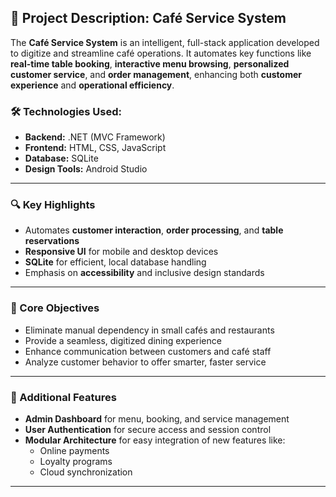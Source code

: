 ## 📌 Project Description: Café Service System

The **Café Service System** is an intelligent, full-stack application developed to digitize and streamline café operations. It automates key functions like **real-time table booking**, **interactive menu browsing**, **personalized customer service**, and **order management**, enhancing both **customer experience** and **operational efficiency**.

### 🛠️ Technologies Used:
- **Backend:** .NET (MVC Framework)
- **Frontend:** HTML, CSS, JavaScript
- **Database:** SQLite
- **Design Tools:** Android Studio
  

---

### 🔍 Key Highlights
- Automates **customer interaction**, **order processing**, and **table reservations**
- **Responsive UI** for mobile and desktop devices
- **SQLite** for efficient, local database handling
- Emphasis on **accessibility** and inclusive design standards

---

### 🎯 Core Objectives
- Eliminate manual dependency in small cafés and restaurants
- Provide a seamless, digitized dining experience
- Enhance communication between customers and café staff
- Analyze customer behavior to offer smarter, faster service

---

### 🧠 Additional Features
- **Admin Dashboard** for menu, booking, and service management
- **User Authentication** for secure access and session control
- **Modular Architecture** for easy integration of new features like:
  - Online payments
  - Loyalty programs
  - Cloud synchronization
  

---
